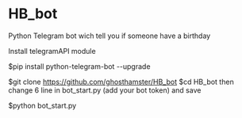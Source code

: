 # HB_bot
Python Telegram bot wich tell you if someone have a birthday


Install telegramAPI module

  $pip install python-telegram-bot --upgrade


  $git clone https://github.com/ghosthamster/HB_bot
  $cd HB_bot
then change 6 line in bot_start.py (add your bot token) and save

  $python bot_start.py

